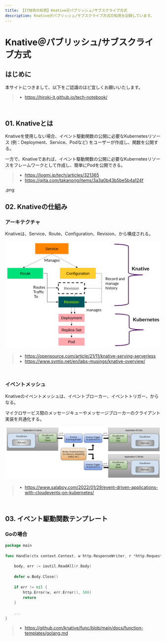 ```yaml
---
title: 【IT技術の知見】Knative＠パブリッシュ/サブスクライブ方式
description: Knative＠パブリッシュ/サブスクライブ方式の知見を記録しています。
---
```


# Knative＠パブリッシュ/サブスクライブ方式

## はじめに

本サイトにつきまして、以下をご認識のほど宜しくお願いいたします。

> - https://hiroki-it.github.io/tech-notebook/

<br>

## 01. Knativeとは

Knativeを使用しない場合、イベント駆動関数の公開に必要なKubernetesリソース (例：Deployment、Service、Podなど) をユーザーが作成し、関数を公開する。

一方で、Knativeであれば、イベント駆動関数の公開に必要なKubernetesリソースをフレームワークとして作成し、簡単にPodを公開できる。

> - https://logmi.jp/tech/articles/321365
> - https://qiita.com/takanorig/items/3a3a0b43b5be5b4a124f

.png<br>

## 02. Knativeの仕組み

### アーキテクチャ

Knativeは、Service、Route、Configuration、Revision、から構成される。

![knative_architecture](https://raw.githubusercontent.com/hiroki-it/tech-notebook-images/master/images/knative_architecture.png)

> - https://opensource.com/article/21/11/knative-serving-serverless
> - https://www.syntio.net/en/labs-musings/knative-overview/

<br>

### イベントメッシュ

Knativeのイベントメッシュは、イベントブローカー、イベントトリガー、からなる。

マイクロサービス間のメッセージキューやメッセージブローカーのクライアント実装を共通化する。

![knative_architecture_event-mesh](https://raw.githubusercontent.com/hiroki-it/tech-notebook-images/master/images/knative_architecture_event-mesh.png)

> - https://www.salaboy.com/2022/01/29/event-driven-applications-with-cloudevents-on-kubernetes/

<br>

## 03. イベント駆動関数テンプレート

### Goの場合

```go
package main

func Handle(ctx context.Context, w http.ResponseWriter, r *http.Request) {

    body, err := ioutil.ReadAll(r.Body)

    defer w.Body.Close()

    if err != nil {
  	    http.Error(w, err.Error(), 500)
        return
    }

    ...
}
```

> - https://github.com/knative/func/blob/main/docs/function-templates/golang.md

<br>

